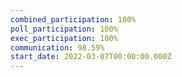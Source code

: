 ```yaml
---
combined_participation: 100%
poll_participation: 100%
exec_participation: 100%
communication: 98.59%
start_date: 2022-03-07T00:00:00.000Z
---
```

